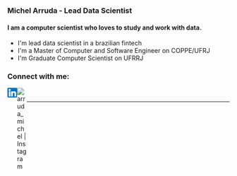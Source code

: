 ### Michel Arruda - Lead Data Scientist

#### I am a computer scientist who loves to study and work with data.

- I'm lead data scientist in a brazilian fintech
- I'm a Master of Computer and Software Engineer on COPPE/UFRJ
- I'm Graduate Computer Scientist on UFRRJ

### Connect with me:

[<img align="left"  width="22px" src="logo-linkedin.png" />](https://linkedin.com/in/arrudamichel)

[<img align="left" alt="arruda_michel | Instagram" width="22px" src="https://upload.wikimedia.org/wikipedia/commons/5/58/Instagram-Icon.png" />](https://instagram.com/arruda_michel)

<br />

---
[linkedin]: linkedin.com/in/arrudamichel
[instagram]: https://instagram.com/arruda_michel

